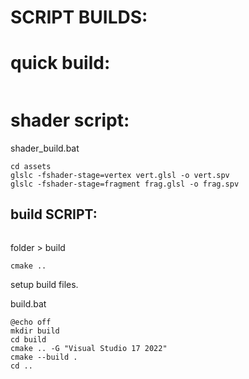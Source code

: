 


# SCRIPT BUILDS:


# quick build:
```

```


# shader script:

shader_build.bat
```
cd assets
glslc -fshader-stage=vertex vert.glsl -o vert.spv
glslc -fshader-stage=fragment frag.glsl -o frag.spv
```

## build SCRIPT:


```

```


folder > build
```
cmake ..
```
setup build files.




build.bat
```
@echo off
mkdir build
cd build
cmake .. -G "Visual Studio 17 2022"
cmake --build .
cd ..
```

